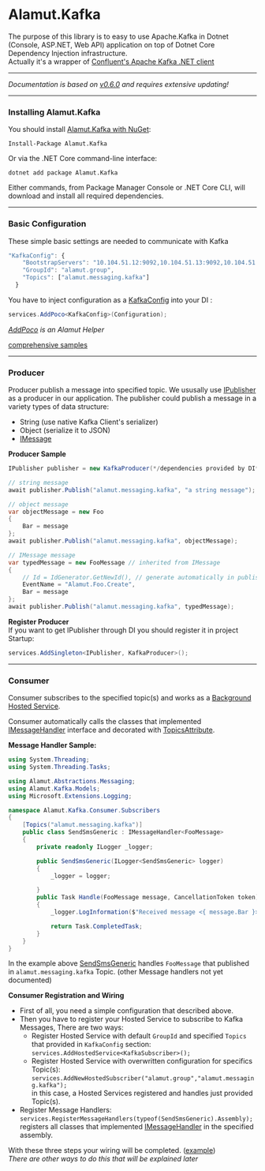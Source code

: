 # Alamut.Kafka  
The purpose of this library is to easy to use Apache.Kafka in Dotnet (Console, ASP.NET, Web API) application on top of Dotnet Core Dependency Injection infrastructure.  
Actually it's a wrapper of [Confluent's Apache Kafka .NET client](https://github.com/confluentinc/confluent-kafka-dotnet)

***
*Documentation is based on [v0.6.0](https://github.com/SorenZ/Alamut.Kafka/tree/v0.6.0) and requires extensive updating!*
***

### Installing Alamut.Kafka
You should install [Alamut.Kafka with NuGet](https://www.nuget.org/packages/Alamut.Kafka):

    Install-Package Alamut.Kafka
    
Or via the .NET Core command-line interface:

    dotnet add package Alamut.Kafka

Either commands, from Package Manager Console or .NET Core CLI, will download and install all required dependencies.

***

### Basic Configuration
These simple basic settings are needed to communicate with Kafka
```js
"KafkaConfig": {
    "BootstrapServers": "10.104.51.12:9092,10.104.51.13:9092,10.104.51.14:9092",
    "GroupId": "alamut.group",
    "Topics": ["alamut.messaging.kafka"]
  }
```
You have to inject configuration as a [KafkaConfig](https://github.com/SorenZ/Alamut.Kafka/blob/master/src/Alamut.Kafka/Models/KafkaConfig.cs) into your DI :
```csharp
services.AddPoco<KafkaConfig>(Configuration);
```
*[AddPoco](https://github.com/SorenZ/Alamut.AspNet/wiki/Add-POCO) is an Alamut Helper*

[comprehensive samples](https://github.com/SorenZ/Alamut.Kafka/blob/master/samples/Alamut.Kafka.Consumer/Startup.cs)

***

### Producer
Producer publish a message into specified topic.
We ususally use [IPublisher](https://github.com/SorenZ/Alamut.Abstractions/blob/master/src/Alamut.Abstractions/Messaging/IPublisher.cs) as a producer in our application.
The publisher could publish a message in a variety types of data structure:
* String (use native Kafka Client's serializer) 
* Object (serialize it to JSON)
* [IMessage](https://github.com/SorenZ/Alamut.Abstractions/blob/master/src/Alamut.Abstractions/Messaging/IMessage.cs) 

**Producer Sample**
```csharp
IPublisher publisher = new KafkaProducer(*/dependencies provided by DI*/);

// string message
await publisher.Publish("alamut.messaging.kafka", "a string message");

// object message
var objectMessage = new Foo
{
    Bar = message
};
await publisher.Publish("alamut.messaging.kafka", objectMessage);

// IMessage message
var typedMessage = new FooMessage // inherited from IMessage
{
    // Id = IdGenerator.GetNewId(), // generate automatically in publisher
    EventName = "Alamut.Foo.Create",
    Bar = message
};
await publisher.Publish("alamut.messaging.kafka", typedMessage);
```

**Register Producer**  
If you want to get IPublisher through DI you should register it in project Startup:  
```csharp
services.AddSingleton<IPublisher, KafkaProducer>();
```

***

### Consumer  
Consumer subscribes to the specified topic(s) and works as a [Background Hosted Service](https://docs.microsoft.com/en-us/aspnet/core/fundamentals/host/hosted-services).  

Consumer automatically calls the classes that implemented [IMessageHandler<TMessage>](https://github.com/SorenZ/Alamut.Abstractions/blob/master/src/Alamut.Abstractions/Messaging/IMessageHandler%5BTMessage%5D.cs) interface and decorated with [TopicsAttribute](https://github.com/SorenZ/Alamut.Abstractions/blob/master/src/Alamut.Abstractions/Messaging/TopicsAttribute.cs).  

**Message Handler Sample:**
```csharp
using System.Threading;
using System.Threading.Tasks;

using Alamut.Abstractions.Messaging;
using Alamut.Kafka.Models;
using Microsoft.Extensions.Logging;

namespace Alamut.Kafka.Consumer.Subscribers
{
    [Topics("alamut.messaging.kafka")]
    public class SendSmsGeneric : IMessageHandler<FooMessage>
    {
        private readonly ILogger _logger;

        public SendSmsGeneric(ILogger<SendSmsGeneric> logger)
        {
            _logger = logger;

        }
        public Task Handle(FooMessage message, CancellationToken token)
        {
            _logger.LogInformation($"Received message <{ message.Bar }>");

            return Task.CompletedTask;
        }
    }
}
```
In the example above [SendSmsGeneric](https://github.com/SorenZ/Alamut.Kafka/blob/master/samples/Alamut.Kafka.Consumer/Subscribers/SendSmsGeneric.cs) handles `FooMessage` that published in `alamut.messaging.kafka` Topic. (other Message handlers not yet documented)  

**Consumer Registration and Wiring**
* First of all, you need a simple configuration that described above.  
* Then you have to register your Hosted Service to subscribe to Kafka Messages, There are two ways:  
  * Register Hosted Service with default `GroupId` and specified `Topics` that provided in `KafkaConfig` section:  
    `services.AddHostedService<KafkaSubscriber>();`
  * Register Hosted Service with overwritten configuration for specifics Topic(s): 
    `services.AddNewHostedSubscriber("alamut.group","alamut.messaging.kafka");`  
    in this case, a Hosted Services registered and handles just provided Topic(s).  
* Register Message Handlers:  
    `services.RegisterMessageHandlers(typeof(SendSmsGeneric).Assembly);`   
    registers all classes that implemented [IMessageHandler<TMessage>](https://github.com/SorenZ/Alamut.Abstractions/blob/master/src/Alamut.Abstractions/Messaging/IMessageHandler%5BTMessage%5D.cs) in the specified assembly.  
 
With these three steps your wiring will be completed. ([example](https://github.com/SorenZ/Alamut.Kafka/blob/master/samples/Alamut.Kafka.Consumer/Startup.cs))  
*There are other ways to do this that will be explained later*  




    





